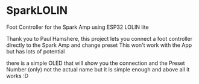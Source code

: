 # SparkLOLIN
Foot Controller for the Spark Amp using ESP32 LOLIN lite

Thank you to Paul Hamshere, this project lets you connect a foot controller directly to the Spark Amp 
and change preset
This won't work with the App but has lots of potential 

there is a simple OLED that will show you the connection and the Preset Number (only) not the actual name 
but it is simple enough and above all it works :D 
